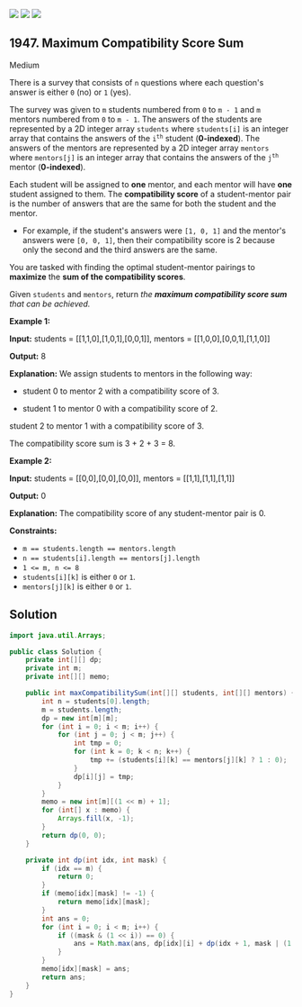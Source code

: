 [![](https://img.shields.io/github/stars/javadev/LeetCode-in-Java?label=Stars&style=flat-square)](https://github.com/javadev/LeetCode-in-Java)
[![](https://img.shields.io/github/forks/javadev/LeetCode-in-Java?label=Fork%20me%20on%20GitHub%20&style=flat-square)](https://github.com/javadev/LeetCode-in-Java/fork)
[![](https://img.shields.io/badge/-LeetCode%20in%20Kotlin-blue?style=flat-square)](https://github.com/javadev/LeetCode-in-Kotlin)

## 1947\. Maximum Compatibility Score Sum

Medium

There is a survey that consists of `n` questions where each question's answer is either `0` (no) or `1` (yes).

The survey was given to `m` students numbered from `0` to `m - 1` and `m` mentors numbered from `0` to `m - 1`. The answers of the students are represented by a 2D integer array `students` where `students[i]` is an integer array that contains the answers of the <code>i<sup>th</sup></code> student (**0-indexed**). The answers of the mentors are represented by a 2D integer array `mentors` where `mentors[j]` is an integer array that contains the answers of the <code>j<sup>th</sup></code> mentor (**0-indexed**).

Each student will be assigned to **one** mentor, and each mentor will have **one** student assigned to them. The **compatibility score** of a student-mentor pair is the number of answers that are the same for both the student and the mentor.

*   For example, if the student's answers were `[1, 0, 1]` and the mentor's answers were `[0, 0, 1]`, then their compatibility score is 2 because only the second and the third answers are the same.

You are tasked with finding the optimal student-mentor pairings to **maximize** the **sum of the compatibility scores**.

Given `students` and `mentors`, return _the **maximum compatibility score sum** that can be achieved._

**Example 1:**

**Input:** students = \[\[1,1,0],[1,0,1],[0,0,1]], mentors = \[\[1,0,0],[0,0,1],[1,1,0]]

**Output:** 8

**Explanation:** We assign students to mentors in the following way: 

- student 0 to mentor 2 with a compatibility score of 3. 

- student 1 to mentor 0 with a compatibility score of 2. 
  
student 2 to mentor 1 with a compatibility score of 3. 

The compatibility score sum is 3 + 2 + 3 = 8.

**Example 2:**

**Input:** students = \[\[0,0],[0,0],[0,0]], mentors = \[\[1,1],[1,1],[1,1]]

**Output:** 0

**Explanation:** The compatibility score of any student-mentor pair is 0.

**Constraints:**

*   `m == students.length == mentors.length`
*   `n == students[i].length == mentors[j].length`
*   `1 <= m, n <= 8`
*   `students[i][k]` is either `0` or `1`.
*   `mentors[j][k]` is either `0` or `1`.

## Solution

```java
import java.util.Arrays;

public class Solution {
    private int[][] dp;
    private int m;
    private int[][] memo;

    public int maxCompatibilitySum(int[][] students, int[][] mentors) {
        int n = students[0].length;
        m = students.length;
        dp = new int[m][m];
        for (int i = 0; i < m; i++) {
            for (int j = 0; j < m; j++) {
                int tmp = 0;
                for (int k = 0; k < n; k++) {
                    tmp += (students[i][k] == mentors[j][k] ? 1 : 0);
                }
                dp[i][j] = tmp;
            }
        }
        memo = new int[m][(1 << m) + 1];
        for (int[] x : memo) {
            Arrays.fill(x, -1);
        }
        return dp(0, 0);
    }

    private int dp(int idx, int mask) {
        if (idx == m) {
            return 0;
        }
        if (memo[idx][mask] != -1) {
            return memo[idx][mask];
        }
        int ans = 0;
        for (int i = 0; i < m; i++) {
            if ((mask & (1 << i)) == 0) {
                ans = Math.max(ans, dp[idx][i] + dp(idx + 1, mask | (1 << i)));
            }
        }
        memo[idx][mask] = ans;
        return ans;
    }
}
```